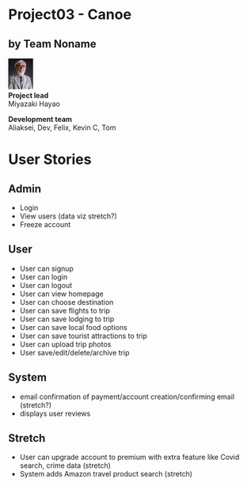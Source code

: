 # Project03 - Canoe
## by Team Noname

![Miyazaki](./images/miyazaki.png)  \
**Project lead** \
Miyazaki Hayao 



**Development team** \
Aliaksei, Dev, Felix, Kevin C, Tom 

# User Stories
## Admin
- Login
- View users (data viz stretch?)
- Freeze account

## User
- User can signup
- User can login
- User can logout
- User can view homepage
- User can choose destination
- User can save flights to trip
- User can save lodging to trip
- User can save local food options
- User can save tourist attractions to trip
- User can upload trip photos
- User save/edit/delete/archive trip


## System
- email confirmation of payment/account creation/confirming email (stretch?)
- displays user reviews

## Stretch
- User can upgrade account to premium with extra feature like Covid search, crime data (stretch)
- System adds Amazon travel product search (stretch)